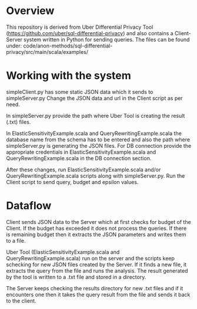 # Overview

This repository is derived from Uber Differential Privacy Tool (https://github.com/uber/sql-differential-privacy) and also contains a Client-Server system written in Python for sending queries.
The files can be found under: code/anon-methods/sql-differential-privacy/src/main/scala/examples/

# Working with the system

simpleClient.py has some static JSON data which it sends to simpleServer.py
Change the JSON data and url in the Client script as per need.

In simpleServer.py provide the path where Uber Tool is creating the result (.txt) files.

In ElasticSensitivityExample.scala and QueryRewritingExample.scala the database name from the schema has to be entered and also the path where simpleServer.py is generating the JSON files. 
For DB connection provide the appropriate credentials in ElasticSensitivityExample.scala and QueryRewritingExample.scala in the DB connection section.

After these changes, run ElasticSensitivityExample.scala and/or QueryRewritingExample.scala scripts along with simpleServer.py.
Run the Client script to send query, budget and epsilon values. 

# Dataflow

Client sends JSON data to the Server which at first checks for budget of the Client. If the budget has exceeded it does not process the queries. If there is remaining budget then it extracts the JSON parameters and writes them to a file. 

Uber Tool (ElasticSensitivityExample.scala and QueryRewritingExample.scala) run on the server and the scripts keep schecking for new JSON files created by the Server. If it finds a new file, it extracts the query from the file and runs the analysis. The result generated by the tool is written to a .txt file and stored in a directory. 

The Server keeps checking the results directory for new .txt files and if it encounters one then it takes the query result from the file and sends it back to the client. 






